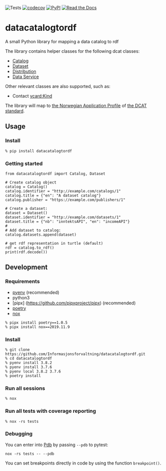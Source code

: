 ![Tests](https://github.com/Informasjonsforvaltning/datacatalogtordf/workflows/Tests/badge.svg)
[![codecov](https://codecov.io/gh/Informasjonsforvaltning/datacatalogtordf/branch/master/graph/badge.svg)](https://codecov.io/gh/Informasjonsforvaltning/datacatalogtordf)
[![PyPI](https://img.shields.io/pypi/v/datacatalogtordf.svg)](https://pypi.org/project/datacatalogtordf/)
[![Read the Docs](https://readthedocs.org/projects/datacatalogtordf/badge/)](https://datacatalogtordf.readthedocs.io/)
# datacatalogtordf

A small Python library for mapping a data catalog to rdf

The library contains helper classes for the following dcat classes:
 - [Catalog](https://www.w3.org/TR/vocab-dcat-2/#Class:Catalog)
 - [Dataset](https://www.w3.org/TR/vocab-dcat-2/#Class:Dataset)
 - [Distribution](https://www.w3.org/TR/vocab-dcat-2/#Class:Distribution)
 - [Data Service](https://www.w3.org/TR/vocab-dcat-2/#Class:Data_Service)

 Other relevant classes are also supported, such as:
 - Contact [vcard:Kind](https://www.w3.org/TR/2014/NOTE-vcard-rdf-20140522/#d4e1819)

 The library will map to [the Norwegian Application Profile](https://doc.difi.no/dcat-ap-no/) of [the DCAT standard](https://www.w3.org/TR/vocab-dcat-2/).

## Usage
### Install
```
% pip install datacatalogtordf
```
### Getting started
```
from datacatalogtordf import Catalog, Dataset

# Create catalog object
catalog = Catalog()
catalog.identifier = "http://example.com/catalogs/1"
catalog.title = {"en": "A dataset catalog"}
catalog.publisher = "https://example.com/publishers/1"

# Create a dataset:
dataset = Dataset()
dataset.identifier = "http://example.com/datasets/1"
dataset.title = {"nb": "inntektsAPI", "en": "incomeAPI"}
#
# Add dataset to catalog:
catalog.datasets.append(dataset)

# get rdf representation in turtle (default)
rdf = catalog.to_rdf()
print(rdf.decode())
```
## Development
### Requirements
- [pyenv](https://github.com/pyenv/pyenv) (recommended)
- python3
- [pipx] (https://github.com/pipxproject/pipx) (recommended)
- [poetry](https://python-poetry.org/)
- [nox](https://nox.thea.codes/en/stable/)

```
% pipx install poetry==1.0.5
% pipx install nox==2019.11.9
```
### Install
```
% git clone https://github.com/Informasjonsforvaltning/datacatalogtordf.git
% cd datacatalogtordf
% pyenv install 3.8.2
% pyenv install 3.7.6
% pyenv local 3.8.2 3.7.6
% poetry install
```
### Run all sessions
```
% nox
```
### Run all tests with coverage reporting
```
% nox -rs tests
```
### Debugging
You can enter into [Pdb](https://docs.python.org/3/library/pdb.html) by passing `--pdb` to pytest:
```
nox -rs tests -- --pdb
```
You can set breakpoints directly in code by using the function `breakpoint()`.

